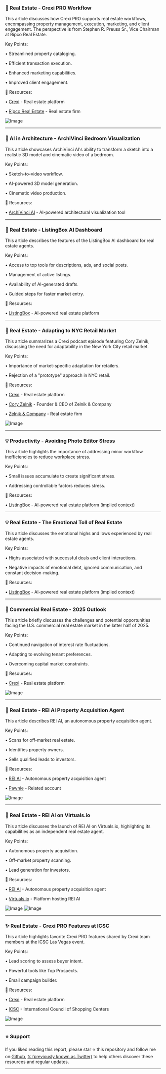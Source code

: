### 🤖 Real Estate - Crexi PRO Workflow

This article discusses how Crexi PRO supports real estate workflows, encompassing property management, execution, marketing, and client engagement.  The perspective is from Stephen R. Preuss Sr., Vice Chairman at Ripco Real Estate.

Key Points:

• Streamlined property cataloging.

• Efficient transaction execution.


• Enhanced marketing capabilities.

• Improved client engagement.


🔗 Resources:

• [Crexi](https://x.com/CREXinc) - Real estate platform

• [Ripco Real Estate](https://x.com/RipcoRealEstate) - Real estate firm

![Image](https://pbs.twimg.com/media/GxiAFfOWAAA3xjO.jpg)

---
### 🚀 AI in Architecture - ArchiVinci Bedroom Visualization

This article showcases ArchiVinci AI's ability to transform a sketch into a realistic 3D model and cinematic video of a bedroom.

Key Points:

• Sketch-to-video workflow.


• AI-powered 3D model generation.


• Cinematic video production.


🔗 Resources:

• [ArchiVinci AI](https://x.com/ArchiVinciAI) - AI-powered architectural visualization tool

---
### 🚀 Real Estate - ListingBox AI Dashboard

This article describes the features of the ListingBox AI dashboard for real estate agents.

Key Points:

• Access to top tools for descriptions, ads, and social posts.


• Management of active listings.


• Availability of AI-generated drafts.


• Guided steps for faster market entry.


🔗 Resources:

• [ListingBox](https://x.com/Listingboxio) - AI-powered real estate platform

---
### 🤖 Real Estate - Adapting to NYC Retail Market

This article summarizes a Crexi podcast episode featuring Cory Zelnik, discussing the need for adaptability in the New York City retail market.

Key Points:

• Importance of market-specific adaptation for retailers.


• Rejection of a "prototype" approach in NYC retail.



🔗 Resources:

• [Crexi](https://x.com/CREXinc) - Real estate platform

• [Cory Zelnik](https://x.com/CoryZelnik) - Founder & CEO of Zelnik & Company

• [Zelnik & Company](https://x.com/Zelnikco) - Real estate firm

![Image](https://pbs.twimg.com/media/GwkJIj_XgAA5TCg.jpg)

---
### 💡 Productivity - Avoiding Photo Editor Stress

This article highlights the importance of addressing minor workflow inefficiencies to reduce workplace stress.

Key Points:

• Small issues accumulate to create significant stress.


• Addressing controllable factors reduces stress.


🔗 Resources:

• [ListingBox](https://x.com/Listingboxio) - AI-powered real estate platform (implied context)

---
### 💡 Real Estate - The Emotional Toll of Real Estate

This article discusses the emotional highs and lows experienced by real estate agents.

Key Points:

• Highs associated with successful deals and client interactions.


• Negative impacts of emotional debt, ignored communication, and constant decision-making.



🔗 Resources:

• [ListingBox](https://x.com/Listingboxio) - AI-powered real estate platform (implied context)

---
### 🤖 Commercial Real Estate - 2025 Outlook

This article briefly discusses the challenges and potential opportunities facing the U.S. commercial real estate market in the latter half of 2025.


Key Points:

• Continued navigation of interest rate fluctuations.


• Adapting to evolving tenant preferences.


• Overcoming capital market constraints.


🔗 Resources:

• [Crexi](https://x.com/CREXinc) - Real estate platform

![Image](https://pbs.twimg.com/media/GutYAI-boAEynyx?format=jpg&name=small)

---
### 🤖 Real Estate - REI AI Property Acquisition Agent

This article describes REI AI, an autonomous property acquisition agent.

Key Points:

• Scans for off-market real estate.


• Identifies property owners.


• Sells qualified leads to investors.


🔗 Resources:

• [REI AI](https://x.com/reiai_xyz) - Autonomous property acquisition agent

• [Pawnie](https://x.com/pawnie_) - Related account

![Image](https://pbs.twimg.com/media/GtzX8PsXgAA0itP?format=jpg&name=small)

---
### 🤖 Real Estate - REI AI on Virtuals.io

This article discusses the launch of REI AI on Virtuals.io, highlighting its capabilities as an independent real estate agent.

Key Points:

• Autonomous property acquisition.


• Off-market property scanning.


• Lead generation for investors.


🔗 Resources:

• [REI AI](https://x.com/reiai_xyz) - Autonomous property acquisition agent

• [Virtuals.io](https://x.com/virtuals_io) - Platform hosting REI AI

![Image](https://pbs.twimg.com/media/GtvsmzyWEAAqfrJ?format=png&name=small)
![Image](https://pbs.twimg.com/media/GtvsoRNaQAEYmbG?format=png&name=small)

---
### ✨ Real Estate - Crexi PRO Features at ICSC

This article highlights favorite Crexi PRO features shared by Crexi team members at the ICSC Las Vegas event.

Key Points:

• Lead scoring to assess buyer intent.


• Powerful tools like Top Prospects.


• Email campaign builder.


🔗 Resources:

• [Crexi](https://x.com/CREXinc) - Real estate platform

• [ICSC](https://x.com/ICSC) - International Council of Shopping Centers

![Image](https://pbs.twimg.com/media/GsyTP4hXoAEQmUM.jpg)


---

### ⭐️ Support

If you liked reading this report, please star ⭐️ this repository and follow me on [Github](https://github.com/Drix10), [𝕏 (previously known as Twitter)](https://x.com/DRIX_10_) to help others discover these resources and regular updates.

---